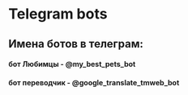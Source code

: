 # Telegram bots

## Имена ботов в телеграм:

#### бот Любимцы - @my_best_pets_bot

#### бот переводчик - @google_translate_tmweb_bot
